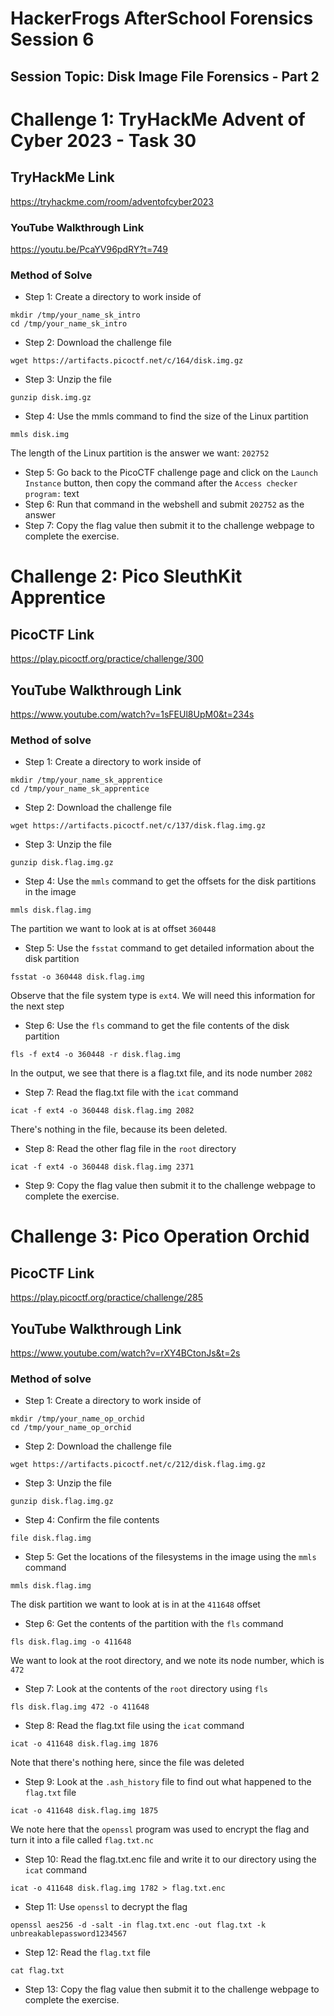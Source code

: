 # HackerFrogs AfterSchool Forensics Session 6
## Session Topic: Disk Image File Forensics - Part 2
# Challenge 1: TryHackMe Advent of Cyber 2023 - Task 30
## TryHackMe Link
https://tryhackme.com/room/adventofcyber2023
### YouTube Walkthrough Link
https://youtu.be/PcaYV96pdRY?t=749
### Method of Solve
* Step 1: Create a directory to work inside of
```
mkdir /tmp/your_name_sk_intro
cd /tmp/your_name_sk_intro
```
* Step 2: Download the challenge file
```
wget https://artifacts.picoctf.net/c/164/disk.img.gz
```
* Step 3: Unzip the file
```
gunzip disk.img.gz
```
* Step 4: Use the mmls command to find the size of the Linux partition
```
mmls disk.img
```
The length of the Linux partition is the answer we want: `202752`
* Step 5: Go back to the PicoCTF challenge page and click on the `Launch Instance` button, then copy the command after the `Access checker program:` text
* Step 6: Run that command in the webshell and submit `202752` as the answer
* Step 7: Copy the flag value then submit it to the challenge webpage to complete the exercise.
# Challenge 2: Pico SleuthKit Apprentice
## PicoCTF Link
https://play.picoctf.org/practice/challenge/300
## YouTube Walkthrough Link
https://www.youtube.com/watch?v=1sFEUl8UpM0&t=234s
### Method of solve
* Step 1: Create a directory to work inside of
```
mkdir /tmp/your_name_sk_apprentice
cd /tmp/your_name_sk_apprentice
```
* Step 2: Download the challenge file
```
wget https://artifacts.picoctf.net/c/137/disk.flag.img.gz
```
* Step 3: Unzip the file
```
gunzip disk.flag.img.gz
```
* Step 4: Use the `mmls` command to get the offsets for the disk partitions in the image
```
mmls disk.flag.img
```
The partition we want to look at is at offset `360448`
* Step 5: Use the `fsstat` command to get detailed information about the disk partition
```
fsstat -o 360448 disk.flag.img
```
Observe that the file system type is `ext4`. We will need this information for the next step
* Step 6: Use the `fls` command to get the file contents of the disk partition
```
fls -f ext4 -o 360448 -r disk.flag.img
```
In the output, we see that there is a flag.txt file, and its node number `2082`
* Step 7: Read the flag.txt file with the `icat` command
```
icat -f ext4 -o 360448 disk.flag.img 2082
```
There's nothing in the file, because its been deleted.
* Step 8: Read the other flag file in the `root` directory
```
icat -f ext4 -o 360448 disk.flag.img 2371
```
* Step 9: Copy the flag value then submit it to the challenge webpage to complete the exercise.
# Challenge 3: Pico Operation Orchid
## PicoCTF Link
https://play.picoctf.org/practice/challenge/285
## YouTube Walkthrough Link
https://www.youtube.com/watch?v=rXY4BCtonJs&t=2s
### Method of solve
* Step 1: Create a directory to work inside of
```
mkdir /tmp/your_name_op_orchid
cd /tmp/your_name_op_orchid
```
* Step 2: Download the challenge file
```
wget https://artifacts.picoctf.net/c/212/disk.flag.img.gz
```
* Step 3: Unzip the file
```
gunzip disk.flag.img.gz
```
* Step 4: Confirm the file contents
```
file disk.flag.img
```
* Step 5: Get the locations of the filesystems in the image using the `mmls` command
```
mmls disk.flag.img
```
The disk partition we want to look at is in at the `411648` offset
* Step 6: Get the contents of the partition with the `fls` command
```
fls disk.flag.img -o 411648
```
We want to look at the root directory, and we note its node number, which is `472`
* Step 7: Look at the contents of the `root` directory using `fls`
```
fls disk.flag.img 472 -o 411648
```
* Step 8: Read the flag.txt file using the `icat` command
```
icat -o 411648 disk.flag.img 1876
```
Note that there's nothing here, since the file was deleted
* Step 9: Look at the `.ash_history` file to find out what happened to the `flag.txt` file
```
icat -o 411648 disk.flag.img 1875
```
We note here that the `openssl` program was used to encrypt the flag and turn it into a file called `flag.txt.nc`
* Step 10: Read the flag.txt.enc file and write it to our directory using the `icat` command
```
icat -o 411648 disk.flag.img 1782 > flag.txt.enc
```
* Step 11: Use `openssl` to decrypt the flag
```
openssl aes256 -d -salt -in flag.txt.enc -out flag.txt -k unbreakablepassword1234567
```
* Step 12: Read the `flag.txt` file
```
cat flag.txt
```
* Step 13: Copy the flag value then submit it to the challenge webpage to complete the exercise.
